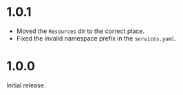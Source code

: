 1.0.1
=====

*   Moved the `Resources` dir to the correct place.
*   Fixed the invalid namespace prefix in the `services.yaml`.


1.0.0
=====

Initial release.
